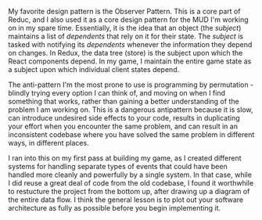 My favorite design pattern is the Observer Pattern.  This is a core part of Reduc, and I also used it as a core design pattern for the MUD I'm working on in my spare time.  Essentially, it is the idea that an object (the *subject*) maintains a list of *dependents* that rely on it for their state. The *subject* is tasked with notifying its *dependents* whenever the information they depend on changes.  In Redux, the data tree (store) is the subject upon which the React components depend. In my game, I maintain the entire game state as a subject upon which individual client states depend.


The anti-pattern I'm the most prone to use is programming by permutation - blindly trying every option I can think of, and moving on when I find something that works, rather than gaining a better understanding of the problem I am working on. This is a dangerous antipattern because it is slow, can introduce undesired side effects to your code, results in duplicating your effort when you encounter the same problem, and can result in an inconsistent codebase where you have solved the same problem in different ways, in different places.


I ran into this on my first pass at building my game, as I created different systems for handling separate types of events that could have been handled more cleanly and powerfully by a single system.  In that case, while I did reuse a great deal of code from the old codebase, I found it worthwhile to restucture the project from the bottom up, after drawing up a diagram of the entire data flow. I think the general lesson is to plot out your software architecture as fully as possible before you begin implementing it.